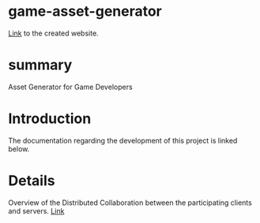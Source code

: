 game-asset-generator
====================
[Link](http://goo.gl/kuIKZR) to the created website.


# summary
Asset Generator for Game Developers

# Introduction

The documentation regarding the development of this project is linked below.


# Details

Overview of the Distributed Collaboration between the participating clients and servers. [Link](https://www.draw.io/?#G0BzM6N9naVgG_N21lMTMxSkRDT3c)

